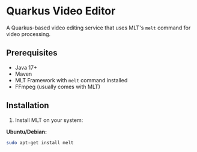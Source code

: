 # Quarkus Video Editor

A Quarkus-based video editing service that uses MLT's `melt` command for video processing.

## Prerequisites

- Java 17+
- Maven
- MLT Framework with `melt` command installed
- FFmpeg (usually comes with MLT)

## Installation

1. Install MLT on your system:

**Ubuntu/Debian:**
```bash
sudo apt-get install melt